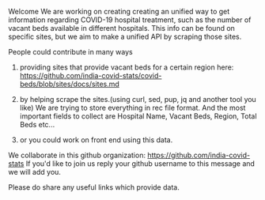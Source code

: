 Welcome
We are working on creating creating an unified way to get information regarding COVID-19 hospital treatment, such as the number of vacant beds available in different hospitals.
This info can be found on specific sites, but we aim to make a unified API by scraping those sites.

People could contribute in many ways

1) providing sites that provide vacant beds for a certain region here: https://github.com/india-covid-stats/covid-beds/blob/sites/docs/sites.md

2) by helping scrape the sites.(using curl, sed, pup, jq and another tool you like) We are trying to store everything in rec file format. And the most important fields to collect are Hospital Name, Vacant Beds, Region, Total Beds etc...

3) or you could work on front end using this data.

We collaborate in this github organization: https://github.com/india-covid-stats
If you'd like to join us reply your github username to this message and we will add you.

Please do share any useful links which provide data.
